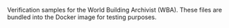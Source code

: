 Verification samples for the World Building Archivist (WBA).
These files are bundled into the Docker image for testing purposes.
